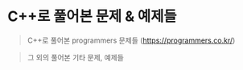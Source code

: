 # C++로 풀어본 문제 & 예제들

> C++로 풀어본 programmers 문제들 (https://programmers.co.kr/)

> 그 외의 풀어본 기타 문제, 예제들
